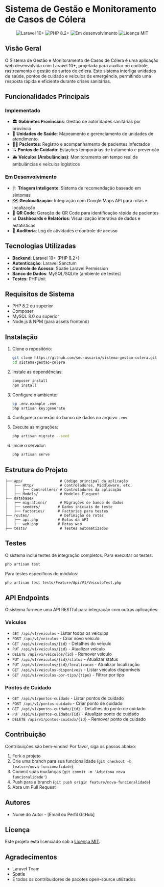 # Sistema de Gestão e Monitoramento de Casos de Cólera

<p align="center">
<img src="https://img.shields.io/badge/laravel-10.0%2B-red" alt="Laravel 10+">
<img src="https://img.shields.io/badge/php-8.2%2B-blue" alt="PHP 8.2+">
<img src="https://img.shields.io/badge/status-em%20desenvolvimento-yellow" alt="Em desenvolvimento">
<img src="https://img.shields.io/badge/licença-MIT-green" alt="Licença MIT">
</p>

## Visão Geral

O Sistema de Gestão e Monitoramento de Casos de Cólera é uma aplicação web desenvolvida com Laravel 10+, projetada para auxiliar no controle, rastreamento e gestão de surtos de cólera. Este sistema interliga unidades de saúde, pontos de cuidado e veículos de emergência, permitindo uma resposta rápida e eficiente durante crises sanitárias.

## Funcionalidades Principais

### Implementado

- 🏛️ **Gabinetes Provinciais**: Gestão de autoridades sanitárias por província
- 🏥 **Unidades de Saúde**: Mapeamento e gerenciamento de unidades de atendimento
- 👨‍⚕️ **Pacientes**: Registro e acompanhamento de pacientes infectados
- 🔍 **Pontos de Cuidado**: Estações temporárias de tratamento e prevenção
- 🚑 **Veículos (Ambulâncias)**: Monitoramento em tempo real de ambulâncias e veículos logísticos

### Em Desenvolvimento

- 🩺 **Triagem Inteligente**: Sistema de recomendação baseado em sintomas
- 🗺️ **Geolocalização**: Integração com Google Maps API para rotas e localização
- 📱 **QR Code**: Geração de QR Code para identificação rápida de pacientes
- 📊 **Dashboards e Relatórios**: Visualização interativa de dados e estatísticas
- 🔐 **Auditoria**: Log de atividades e controle de acesso

## Tecnologias Utilizadas

- **Backend**: Laravel 10+ (PHP 8.2+)
- **Autenticação**: Laravel Sanctum
- **Controle de Acesso**: Spatie Laravel Permission
- **Banco de Dados**: MySQL/SQLite (ambiente de testes)
- **Testes**: PHPUnit

## Requisitos de Sistema

- PHP 8.2 ou superior
- Composer
- MySQL 8.0 ou superior
- Node.js & NPM (para assets frontend)

## Instalação

1. Clone o repositório:
   ```bash
   git clone https://github.com/seu-usuario/sistema-gestao-colera.git
   cd sistema-gestao-colera
   ```

2. Instale as dependências:
   ```bash
   composer install
   npm install
   ```

3. Configure o ambiente:
   ```bash
   cp .env.example .env
   php artisan key:generate
   ```

4. Configure a conexão do banco de dados no arquivo `.env`

5. Execute as migrações:
   ```bash
   php artisan migrate --seed
   ```

6. Inicie o servidor:
   ```bash
   php artisan serve
   ```

## Estrutura do Projeto

```
├── app/                 # Código principal da aplicação
│   ├── Http/            # Controladores, Middleware, etc.
│   │   ├── Controllers/ # Controladores da aplicação
│   ├── Models/          # Modelos Eloquent
├── database/           
│   ├── migrations/      # Migrações de banco de dados
│   ├── seeders/        # Dados iniciais de teste
│   ├── factories/      # Factories para testes
├── routes/              # Definição de rotas
│   ├── api.php         # Rotas da API
│   ├── web.php         # Rotas web
├── tests/               # Testes automatizados
```

## Testes

O sistema inclui testes de integração completos. Para executar os testes:

```bash
php artisan test
```

Para testes específicos de módulos:

```bash
php artisan test tests/Feature/Api/V1/VeiculoTest.php
```

## API Endpoints

O sistema fornece uma API RESTful para integração com outras aplicações:

### Veículos
- `GET /api/v1/veiculos` - Listar todos os veículos
- `POST /api/v1/veiculos` - Criar novo veículo
- `GET /api/v1/veiculos/{id}` - Detalhes do veículo
- `PUT /api/v1/veiculos/{id}` - Atualizar veículo
- `DELETE /api/v1/veiculos/{id}` - Remover veículo
- `PUT /api/v1/veiculos/{id}/status` - Atualizar status
- `PUT /api/v1/veiculos/{id}/localizacao` - Atualizar localização
- `GET /api/v1/veiculos-disponiveis` - Listar veículos disponíveis
- `GET /api/v1/veiculos-por-tipo/{tipo}` - Filtrar por tipo

### Pontos de Cuidado
- `GET /api/v1/pontos-cuidado` - Listar pontos de cuidado
- `POST /api/v1/pontos-cuidado` - Criar ponto de cuidado
- `GET /api/v1/pontos-cuidado/{id}` - Detalhes do ponto de cuidado
- `PUT /api/v1/pontos-cuidado/{id}` - Atualizar ponto de cuidado
- `DELETE /api/v1/pontos-cuidado/{id}` - Remover ponto de cuidado

## Contribuição

Contribuições são bem-vindas! Por favor, siga os passos abaixo:

1. Fork o projeto
2. Crie uma branch para sua funcionalidade (`git checkout -b feature/nova-funcionalidade`)
3. Commit suas mudanças (`git commit -m 'Adiciona nova funcionalidade'`)
4. Push para a branch (`git push origin feature/nova-funcionalidade`)
5. Abra um Pull Request

## Autores

- Nome do Autor - [Email ou Perfil GitHub]

## Licença

Este projeto está licenciado sob a [Licença MIT](LICENSE).

## Agradecimentos

- Laravel Team
- Spatie
- E todos os contribuidores de pacotes open-source utilizados
